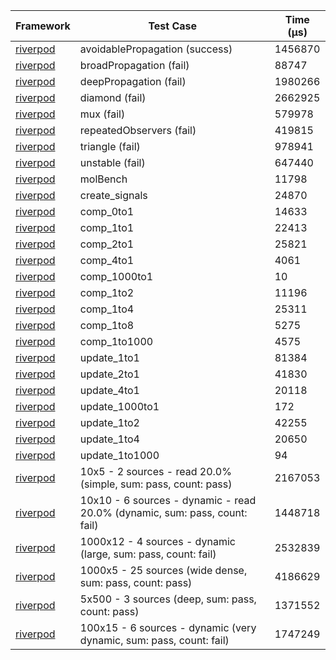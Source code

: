 | Framework | Test Case | Time (μs) |
| --- | --- | --- |
| [riverpod](https://github.com/rrousselGit/riverpod) | avoidablePropagation (success) | 1456870 |
| [riverpod](https://github.com/rrousselGit/riverpod) | broadPropagation (fail) | 88747 |
| [riverpod](https://github.com/rrousselGit/riverpod) | deepPropagation (fail) | 1980266 |
| [riverpod](https://github.com/rrousselGit/riverpod) | diamond (fail) | 2662925 |
| [riverpod](https://github.com/rrousselGit/riverpod) | mux (fail) | 579978 |
| [riverpod](https://github.com/rrousselGit/riverpod) | repeatedObservers (fail) | 419815 |
| [riverpod](https://github.com/rrousselGit/riverpod) | triangle (fail) | 978941 |
| [riverpod](https://github.com/rrousselGit/riverpod) | unstable (fail) | 647440 |
| [riverpod](https://github.com/rrousselGit/riverpod) | molBench | 11798 |
| [riverpod](https://github.com/rrousselGit/riverpod) | create_signals | 24870 |
| [riverpod](https://github.com/rrousselGit/riverpod) | comp_0to1 | 14633 |
| [riverpod](https://github.com/rrousselGit/riverpod) | comp_1to1 | 22413 |
| [riverpod](https://github.com/rrousselGit/riverpod) | comp_2to1 | 25821 |
| [riverpod](https://github.com/rrousselGit/riverpod) | comp_4to1 | 4061 |
| [riverpod](https://github.com/rrousselGit/riverpod) | comp_1000to1 | 10 |
| [riverpod](https://github.com/rrousselGit/riverpod) | comp_1to2 | 11196 |
| [riverpod](https://github.com/rrousselGit/riverpod) | comp_1to4 | 25311 |
| [riverpod](https://github.com/rrousselGit/riverpod) | comp_1to8 | 5275 |
| [riverpod](https://github.com/rrousselGit/riverpod) | comp_1to1000 | 4575 |
| [riverpod](https://github.com/rrousselGit/riverpod) | update_1to1 | 81384 |
| [riverpod](https://github.com/rrousselGit/riverpod) | update_2to1 | 41830 |
| [riverpod](https://github.com/rrousselGit/riverpod) | update_4to1 | 20118 |
| [riverpod](https://github.com/rrousselGit/riverpod) | update_1000to1 | 172 |
| [riverpod](https://github.com/rrousselGit/riverpod) | update_1to2 | 42255 |
| [riverpod](https://github.com/rrousselGit/riverpod) | update_1to4 | 20650 |
| [riverpod](https://github.com/rrousselGit/riverpod) | update_1to1000 | 94 |
| [riverpod](https://github.com/rrousselGit/riverpod) | 10x5 - 2 sources - read 20.0% (simple, sum: pass, count: pass) | 2167053 |
| [riverpod](https://github.com/rrousselGit/riverpod) | 10x10 - 6 sources - dynamic - read 20.0% (dynamic, sum: pass, count: fail) | 1448718 |
| [riverpod](https://github.com/rrousselGit/riverpod) | 1000x12 - 4 sources - dynamic (large, sum: pass, count: fail) | 2532839 |
| [riverpod](https://github.com/rrousselGit/riverpod) | 1000x5 - 25 sources (wide dense, sum: pass, count: pass) | 4186629 |
| [riverpod](https://github.com/rrousselGit/riverpod) | 5x500 - 3 sources (deep, sum: pass, count: pass) | 1371552 |
| [riverpod](https://github.com/rrousselGit/riverpod) | 100x15 - 6 sources - dynamic (very dynamic, sum: pass, count: fail) | 1747249 |
